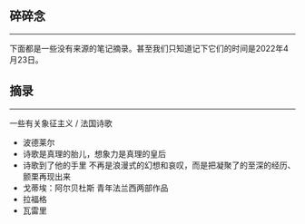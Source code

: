 
## 碎碎念
----

下面都是一些没有来源的笔记摘录。甚至我们只知道记下它们的时间是2022年4月23日。

## 摘录
----


一些有关象征主义 / 法国诗歌
* 波德莱尔
* 诗歌是真理的胎儿，想象力是真理的皇后
* 诗歌到了他的手里 不再是浪漫式的幻想和哀叹，而是把凝聚了的至深的经历、颤栗再现出来
* 戈蒂埃：阿尔贝杜斯 青年法兰西两部作品
* 拉福格 
* 瓦雷里
